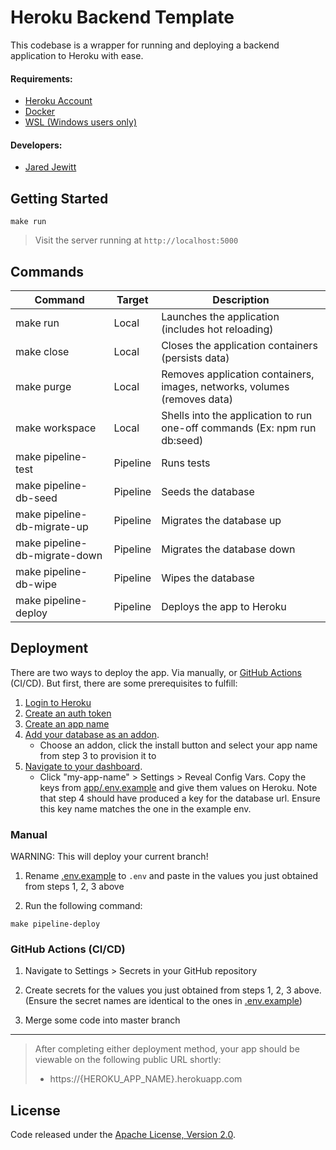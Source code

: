 # Heroku Backend Template

This codebase is a wrapper for running and deploying a backend application to Heroku with ease.

#### Requirements:

- [Heroku Account](https://signup.heroku.com/)
- [Docker](https://www.docker.com/)
- [WSL (Windows users only)](https://docs.microsoft.com/en-us/windows/wsl/install-win10)

#### Developers:

- [Jared Jewitt](https://jared-jewitt.github.io/)

## Getting Started

```
make run
```

> Visit the server running at `http://localhost:5000`

## Commands

| Command                       | Target   | Description                                                               |
|-------------------------------|----------|---------------------------------------------------------------------------|
| make run                      | Local    | Launches the application (includes hot reloading)                         |
| make close                    | Local    | Closes the application containers (persists data)                         |
| make purge                    | Local    | Removes application containers, images, networks, volumes (removes data)  |
| make workspace                | Local    | Shells into the application to run one-off commands (Ex: npm run db:seed) |
| make pipeline-test            | Pipeline | Runs tests                                                                |
| make pipeline-db-seed         | Pipeline | Seeds the database                                                        |
| make pipeline-db-migrate-up   | Pipeline | Migrates the database up                                                  |
| make pipeline-db-migrate-down | Pipeline | Migrates the database down                                                |
| make pipeline-db-wipe         | Pipeline | Wipes the database                                                        |
| make pipeline-deploy          | Pipeline | Deploys the app to Heroku                                                 |

## Deployment

There are two ways to deploy the app. Via manually, or [GitHub Actions](https://github.com/features/actions) (CI/CD). 
But first, there are some prerequisites to fulfill:

1. [Login to Heroku](https://id.heroku.com/login)
2. [Create an auth token](https://dashboard.heroku.com/account/applications/authorizations/new)
3. [Create an app name](https://dashboard.heroku.com/new-app)
4. [Add your database as an addon](https://elements.heroku.com/addons).
    - Choose an addon, click the install button and 
    select your app name from step 3 to provision it to
5. [Navigate to your dashboard](https://dashboard.heroku.com/apps).
    - Click "my-app-name" > Settings > Reveal Config Vars.
    Copy the keys from [app/.env.example](app/.env.example)
    and give them values on Heroku. Note that step 4 should have produced 
    a key for the database url. Ensure this key name matches the one in 
    the example env.

### Manual

WARNING: This will deploy your current branch!

1. Rename [.env.example](.env.example) to `.env` and paste in the values you just obtained from steps 1, 2, 3 above

2. Run the following command:

```
make pipeline-deploy
```

### GitHub Actions (CI/CD)

1. Navigate to Settings > Secrets in your GitHub repository

2. Create secrets for the values you just obtained from steps 1, 2, 3 above. 
(Ensure the secret names are identical to the ones in [.env.example](.env.example))

3. Merge some code into master branch

----

> After completing either deployment method, your app should be viewable on the following public URL shortly:
>
> - https://{HEROKU_APP_NAME}.herokuapp.com

## License

Code released under the [Apache License, Version 2.0](LICENSE).
